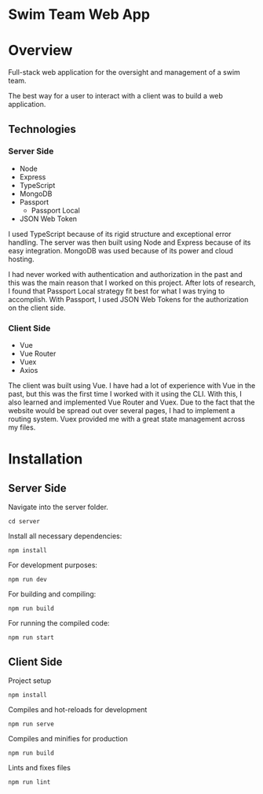 <h1>Swim Team Web App</h1>

# Overview
Full-stack web application for the oversight and management of a swim team.

The best way for a user to interact with a client was to build a web application.

## Technologies

### Server Side
- Node
- Express
- TypeScript
- MongoDB
- Passport
  - Passport Local
- JSON Web Token

I used TypeScript because of its rigid structure and exceptional error handling. The server was then built using Node and Express because of its easy integration. MongoDB was used because of its power and cloud hosting. 

I had never worked with authentication and authorization in the past and this was the main reason that I worked on this project. After lots of research, I found that Passport Local strategy fit best for what I was trying to accomplish. With Passport, I used JSON Web Tokens for the authorization on the client side.

### Client Side
- Vue
- Vue Router
- Vuex
- Axios

The client was built using Vue. I have had a lot of experience with Vue in the past, but this was the first time I worked with it using the CLI. With this, I also learned and implemented Vue Router and Vuex. Due to the fact that the website would be spread out over several pages, I had to implement a routing system. Vuex provided me with a great state management across my files.

# Installation

## Server Side
Navigate into the server folder.
```
cd server
```

Install all necessary dependencies: 
```
npm install
```

For development purposes: 
```
npm run dev
```

For building and compiling: 
```
npm run build
```

For running the compiled code: 
```
npm run start
```

## Client Side

Project setup
```
npm install
```

Compiles and hot-reloads for development
```
npm run serve
```

Compiles and minifies for production
```
npm run build
```

Lints and fixes files
```
npm run lint
```